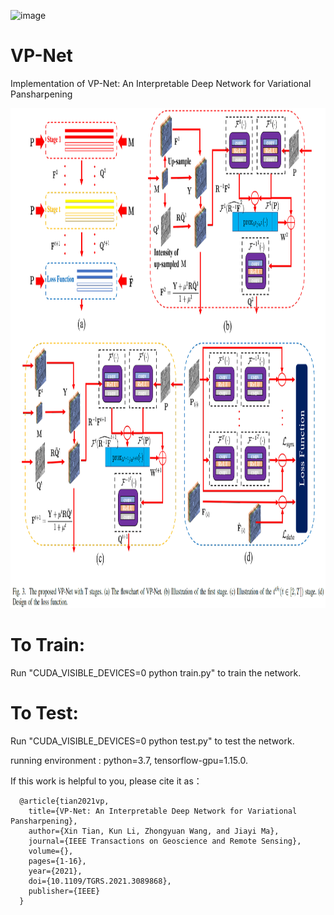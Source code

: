 ![image](https://user-images.githubusercontent.com/26796531/124340069-39e16a80-dbe5-11eb-9452-6c55c1efde93.png)

# VP-Net
Implementation of VP-Net: An Interpretable Deep Network for Variational Pansharpening

<div align="center">    
<img src=flowchart.png width="1000" height="800" alt="mflowchart">
<!-- <img src=flowchart.png width="600" height="150" alt="mflowchart"> -->
</div>

# To Train:
Run "CUDA_VISIBLE_DEVICES=0 python train.py" to train the network.

# To Test:
Run "CUDA_VISIBLE_DEVICES=0 python test.py" to test the network.


running environment :
python=3.7, tensorflow-gpu=1.15.0.

If this work is helpful to you, please cite it as：

      @article{tian2021vp,
        title={VP-Net: An Interpretable Deep Network for Variational Pansharpening},
        author={Xin Tian, Kun Li, Zhongyuan Wang, and Jiayi Ma},
        journal={IEEE Transactions on Geoscience and Remote Sensing},
        volume={},
        pages={1-16},
        year={2021},
        doi={10.1109/TGRS.2021.3089868},
        publisher={IEEE}
      } 
